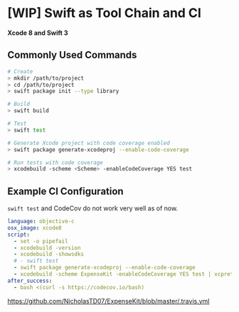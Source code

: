 # [WIP] Swift as Tool Chain and CI

**Xcode 8 and Swift 3**

## Commonly Used Commands

```sh
# Create
> mkdir /path/to/project
> cd /path/to/project
> swift package init --type library

# Build
> swift build

# Test
> swift test

# Generate Xcode project with code coverage enabled
> swift package generate-xcodeproj --enable-code-coverage

# Run tests with code coverage
> xcodebuild -scheme <Scheme> -enableCodeCoverage YES test
```

## Example CI Configuration

`swift test` and CodeCov do not work very well as of now.

```yml
language: objective-c
osx_image: xcode8
script:
  - set -o pipefail
  - xcodebuild -version
  - xcodebuild -showsdks
  # - swift test
  - swift package generate-xcodeproj --enable-code-coverage
  - xcodebuild -scheme ExpenseKit -enableCodeCoverage YES test | xcpretty
after_success:
  - bash <(curl -s https://codecov.io/bash)
```

https://github.com/NicholasTD07/ExpenseKit/blob/master/.travis.yml
